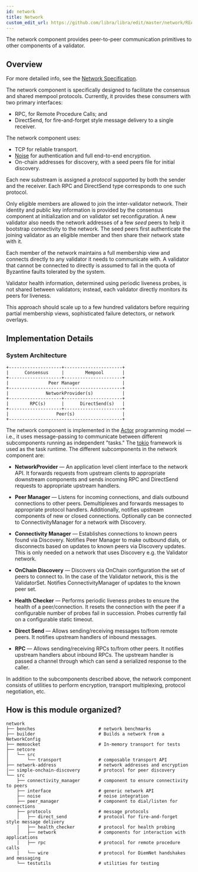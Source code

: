 ```yaml
---
id: network
title: Network
custom_edit_url: https://github.com/libra/libra/edit/master/network/README.md
---
```



The network component provides peer-to-peer communication primitives to other
components of a validator.

## Overview

For more detailed info, see the [Network Specification](../specifications/network/README.md).

The network component is specifically designed to facilitate the consensus and
shared mempool protocols. Currently, it provides these consumers with two
primary interfaces:
* RPC, for Remote Procedure Calls; and
* DirectSend, for fire-and-forget style message delivery to a single receiver.

The network component uses:
* TCP for reliable transport.
* [Noise](https://noiseprotocol.org/noise.html) for authentication and full
 end-to-end encryption.
* On-chain addresses for discovery, with a seed peers file for initial discovery.

Each new substream is assigned a *protocol* supported by both the sender and
the receiver. Each RPC and DirectSend type corresponds to one such protocol.

Only eligible members are allowed to join the inter-validator network. Their
identity and public key information is provided by the consensus
component at initialization and on validator set reconfiguration. A new
validator also needs the network addresses of a few *seed* peers to help it
bootstrap connectivity to the network. The seed peers first authenticate the
joining validator as an eligible member and then share their network state
with it.

Each member of the network maintains a full membership view and connects
directly to any validator it needs to communicate with. A validator that cannot
be connected to directly is assumed to fall in the quota of Byzantine faults
tolerated by the system.

Validator health information, determined using periodic liveness probes, is not
shared between validators; instead, each validator directly monitors its peers
for liveness.

This approach should scale up to a few hundred validators before requiring
partial membership views, sophisticated failure detectors, or network overlays.

## Implementation Details

### System Architecture

    +--------------------+----------------------+
    |      Consensus     |        Mempool       |
    +--------------------+----------------------+
    |               Peer Manager                |
    +-------------------------------------------+
    |              NetworkProvider(s)           |
    +--------------------+----------------------+
    |        RPC(s)      |      DirectSend(s)   |
    +--------------------+----------------------+
    |                  Peer(s)                  |
    +-------------------------------------------+

The network component is implemented in the
[Actor](https://en.wikipedia.org/wiki/Actor_model) programming model &mdash;
i.e., it uses message-passing to communicate between different subcomponents
running as independent "tasks." The [tokio](https://tokio.rs/) framework is
used as the task runtime. The different subcomponents in the network component
are:

* **NetworkProvider** &mdash; An application level client interface to the network API.
It forwards requests from upstream clients to appropriate downstream components and sends
incoming RPC and DirectSend requests to appropriate upstream handlers.

* **Peer Manager** &mdash; Listens for incoming connections, and dials outbound
connections to other peers.  Demultiplexes and forwards messages to appropriate
protocol handlers.  Additionally, notifies upstream components of new or closed
connections.  Optionally can be connected to ConnectivityManager for a network with
Discovery.

* **Connectivity Manager** &mdash; Establishes connections to known peers found via
Discovery.  Notifies Peer Manager to make outbound dials, or disconnects based
on updates to known peers via Discovery updates.  This is only needed on a network
that uses Discovery e.g. the Validator network.

* **OnChain Discovery** &mdash; Discovers via OnChain configuration the set of peers
to connect to.  In the case of the Validator network, this is the ValidatorSet.
Notifies ConnectivityManager of updates to the known peer set.

* **Health Checker** &mdash; Performs periodic liveness probes to ensure the
health of a peer/connection. It resets the connection with the peer if a
configurable number of probes fail in succession. Probes currently fail on a
configurable static timeout.

* **Direct Send** &mdash; Allows sending/receiving messages to/from remote
peers. It notifies upstream handlers of inbound messages.

* **RPC** &mdash; Allows sending/receiving RPCs to/from other peers. It notifies
upstream handlers about inbound RPCs. The upstream handler is passed a channel
through which can send a serialized response to the caller.

In addition to the subcomponents described above, the network component
consists of utilities to perform encryption, transport multiplexing, protocol
negotiation, etc.

## How is this module organized?

    network
    ├── benches                        # network benchmarks
    ├── builder                        # Builds a network from a NetworkConfig
    ├── memsocket                      # In-memory transport for tests
    ├── netcore
    │   └── src
    │       └── transport              # composable transport API
    ├── network-address                # network addresses and encryption
    |── simple-onchain-discovery       # protocol for peer discovery
    └── src
        ├── connectivity_manager       # component to ensure connectivity to peers
        ├── interface                  # generic network API
        ├── noise                      # noise integration
        ├── peer_manager               # component to dial/listen for connections
        ├── protocols                  # message protocols
        │   ├── direct_send            # protocol for fire-and-forget style message delivery
        │   ├── health_checker         # protocol for health probing
        │   ├── network                # components for interaction with applications
        │   ├── rpc                    # protocol for remote procedure calls
        │   └── wire                   # protocol for DiemNet handshakes and messaging
        └── testutils                  # utilities for testing
